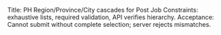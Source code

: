 Title: PH Region/Province/City cascades for Post Job
Constraints: exhaustive lists, required validation, API verifies hierarchy.
Acceptance: Cannot submit without complete selection; server rejects mismatches.
